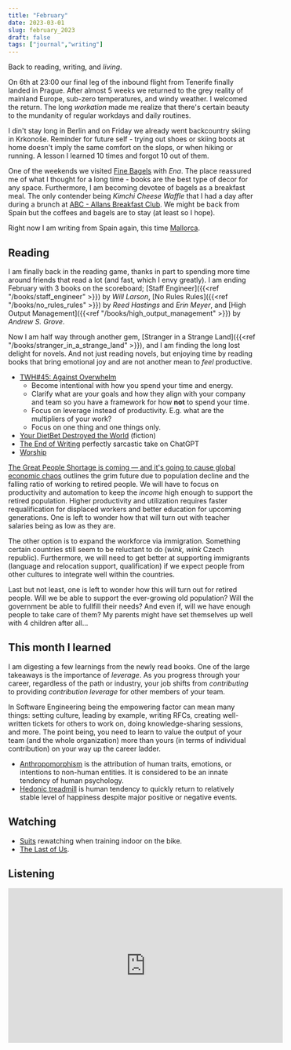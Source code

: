 ```yaml
---
title: "February"
date: 2023-03-01
slug: february_2023
draft: false
tags: ["journal","writing"]
---
```


Back to reading, writing, and _living_.

On 6th at 23:00 our final leg of the inbound flight from Tenerife finally landed in Prague. After almost 5 weeks we returned to the grey reality of mainland Europe, sub-zero temperatures, and windy weather. I welcomed the return. The long _workation_ made me realize that there's certain beauty to the mundanity of regular workdays and daily routines.

I din't stay long in Berlin and on Friday we already went backcountry skiing in Krkonoše. Reminder for future self - trying out shoes or skiing boots at home doesn't imply the same comfort on the slops, or when hiking or running. A lesson I learned 10 times and forgot 10 out of them.

One of the weekends we visited [Fine Bagels](http://www.finebagels.com/) with _Ena_. The place reassured me of what I thought for a long time - books are the best type of decor for any space. Furthermore, I am becoming devotee of bagels as a breakfast meal. The only contender being _Kimchi Cheese Waffle_ that I had a day after during a brunch at [ABC - Allans Breakfast Club](https://goo.gl/maps/1f49MRFwcAtxia596). We might be back from Spain but the coffees and bagels are to stay (at least so I hope).

Right now I am writing from Spain again, this time [Mallorca](https://en.wikipedia.org/wiki/Mallorca).

## Reading

I am finally back in the reading game, thanks in part to spending more time around friends that read a lot (and fast, which I envy greatly). I am ending February with 3 books on the scoreboard; [Staff Engineer]({{<ref "/books/staff_engineer" >}}) by _Will Larson_, [No Rules Rules]({{<ref "/books/no_rules_rules" >}}) by _Reed Hastings_ and _Erin Meyer_, and [High Output Management]({{<ref "/books/high_output_management" >}}) by _Andrew S. Grove_.

Now I am half way through another gem, [Stranger in a Strange Land]({{<ref "/books/stranger_in_a_strange_land" >}}), and I am finding the long lost delight for novels. And not just reading novels, but enjoying time by reading books that bring emotional joy and are not another mean to _feel_ productive. 

- [TWH#45: Against Overwhelm](https://hagakure.substack.com/p/twh45-against-overwhelm)
  - Become intentional with how you spend your time and energy.
  - Clarify what are your goals and how they align with your company and team so you have a framework for how **not** to spend your time.
  - Focus on leverage instead of productivity. E.g. what are the multipliers of your work?
  - Focus on one thing and one things only.
- [Your DietBet Destroyed the World](https://davidlaprade.github.io/your-dietbet-destroyed-the-world) (fiction)
- [The End of Writing](https://ia.net/topics/the-end-of-writing-ia-on-ai) perfectly sarcastic take on ChatGPT
- [Worship](https://gist.github.com/tmcw/45db547cb246d4fdb9adafe24a84b8c0)

[The Great People Shortage is coming — and it's going to cause global economic chaos](https://archive.ph/zBiPM#selection-1305.0-1305.83)
outlines the grim future due to population decline and the falling ratio of working to retired people.
We will have to focus on productivity and automation to keep the _income_ high enough to support the retired population.
Higher productivity and utilization requires faster requalification for displaced workers and better education for upcoming generations.
One is left to wonder how that will turn out with teacher salaries being as low as they are.

The other option is to expand the workforce via immigration.
Something certain countries still seem to be reluctant to do (_wink, wink_ Czech republic).
Furthermore, we will need to get better at supporting immigrants (language and relocation support, qualification)
if we expect people from other cultures to integrate well within the countries.

Last but not least, one is left to wonder how this will turn out for retired people.
Will we be able to support the ever-growing old population?
Will the government be able to fullfill their needs?
And even if, will we have enough people to take care of them?
My parents might have set themselves up well with 4 children after all...

## This month I learned

I am digesting a few learnings from the newly read books. One of the large takeaways is the importance of _leverage_. As you progress through your career, regardless of the path or industry, your job shifts from _contributing_ to providing _contribution leverage_ for other members of your team.

In Software Engineering being the empowering factor can mean many things: setting culture, leading by example, writing RFCs, creating well-written tickets for others to work on, doing knowledge-sharing sessions, and more. The point being, you need to learn to value the output of your team (and the whole organization) more than yours (in terms of individual contribution) on your way up the career ladder.

- [Anthropomorphism](https://en.wikipedia.org/wiki/Anthropomorphism) is the attribution of human traits, emotions, or intentions to non-human entities. It is considered to be an innate tendency of human psychology.
- [Hedonic treadmill](https://en.wikipedia.org/wiki/Hedonic_treadmill) is human tendency to quickly return to relatively stable level of happiness despite major positive or negative events.

## Watching

- [Suits](https://www.imdb.com/title/tt1632701/) rewatching when training indoor on the bike.
- [The Last of Us](https://www.imdb.com/title/tt3581920/).

## Listening

<iframe width="560" height="315" src="https://www.youtube-nocookie.com/embed/Nfwf34axum8" title="YouTube video player" frameborder="0" allow="accelerometer; autoplay; clipboard-write; encrypted-media; gyroscope; picture-in-picture; web-share" allowfullscreen></iframe>


